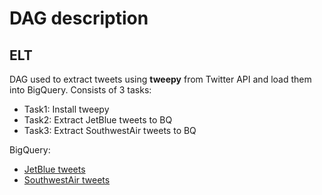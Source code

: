 # DAG description
## ELT

DAG used to extract tweets using **tweepy** from Twitter API and load them into BigQuery. Consists of 3 tasks:
-  Task1: Install tweepy
-  Task2: Extract JetBlue tweets to BQ
-  Task3: Extract SouthwestAir tweets to BQ

BigQuery:
- [JetBlue tweets](https://console.cloud.google.com/bigquery?hl=es&project=refactored-waddle&d=tweets&p=refactored-waddle&t=JetBlue&page=table&ws=!1m5!1m4!4m3!1srefactored-waddle!2stweets!3sJetBlue)
-  [SouthwestAir tweets](https://console.cloud.google.com/bigquery?hl=es&project=refactored-waddle&d=tweets&p=refactored-waddle&t=SouthwestAir&page=table&ws=!1m10!1m4!4m3!1srefactored-waddle!2stweets!3sJetBlue!1m4!4m3!1srefactored-waddle!2stweets!3sSouthwestAir)
